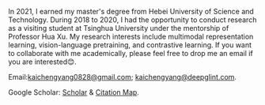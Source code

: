 In 2021, I earned my master's degree from Hebei University of Science and Technology. During 2018 to 2020, I had the opportunity to conduct research as a visiting student at Tsinghua University under the mentorship of Professor Hua Xu. My research interests include multimodal representation learning, vision-language pretraining, and contrastive learning. If you want to collaborate with me academically, please feel free to drop me an email if you are interested😊.

Email:kaichengyang0828@gmail.com; kaichengyang@deepglint.com.

Google Scholar: [Scholar](https://scholar.google.com/citations?user=AQMkoXIAAAAJ) & [Citation Map]('_pages/includes/citation_map.html').
